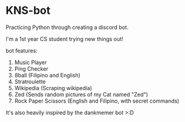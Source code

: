 # KNS-bot
Practicing Python through creating a discord bot.

I'm a 1st year CS student trying new things out! 

bot features:
  1. Music Player
  2. Ping Checker
  3. 8ball (Filipino and English)
  4. Stratroulette
  5. Wikipedia (Scraping wikipedia)
  6. Zed (Sends random pictures of my Cat named "Zed")
  7. Rock Paper Scissors (English and Filipino, with secret commands)

It's also heavily inspired by the dankmemer bot >:D

